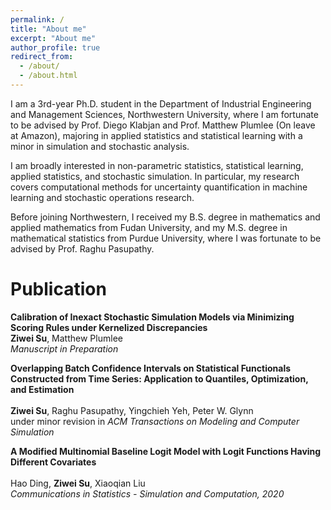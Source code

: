 ```yaml
---
permalink: /
title: "About me"
excerpt: "About me"
author_profile: true
redirect_from: 
  - /about/
  - /about.html
---
```


I am a 3rd-year Ph.D. student in the Department of Industrial Engineering and Management Sciences, Northwestern University, where I am fortunate to be advised by Prof. Diego Klabjan and Prof. Matthew Plumlee (On leave at Amazon), majoring in applied statistics and statistical learning with a minor in simulation and stochastic analysis.

I am broadly interested in non-parametric statistics, statistical learning, applied statistics, and stochastic simulation. In particular, my research covers computational methods for uncertainty quantification in machine learning and stochastic operations research.

Before joining Northwestern, I received my B.S. degree in mathematics and applied mathematics from Fudan University, and my M.S. degree in mathematical statistics from Purdue University, where I was fortunate to be advised by Prof. Raghu Pasupathy.

# Publication

**Calibration of Inexact Stochastic Simulation Models via Minimizing Scoring Rules under Kernelized Discrepancies**<br />
**Ziwei Su**, Matthew Plumlee<br />
<em>Manuscript in Preparation</em>

**Overlapping Batch Confidence Intervals on Statistical Functionals Constructed from Time Series: Application to Quantiles, Optimization, and Estimation**<br />  
**Ziwei Su**, Raghu Pasupathy, Yingchieh Yeh, Peter W. Glynn<br />
under minor revision in <em>ACM Transactions on Modeling and Computer Simulation</em>

**A Modified Multinomial Baseline Logit Model with Logit Functions Having Different Covariates**<br />  
Hao Ding, **Ziwei Su**, Xiaoqian Liu<br />
<em>Communications in Statistics - Simulation and Computation, 2020</em>
